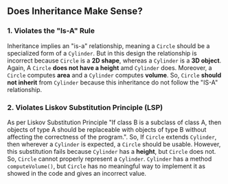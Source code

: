 ## Does Inheritance Make Sense?

### 1. **Violates the "Is-A" Rule**
Inheritance implies an "is-a" relationship, meaning a `Circle` should be a specialized form of a `Cylinder`. But in this design the relationship is incorrect because  `Circle` is a **2D shape**, whereas a `Cylinder` is a **3D object**. Again, A `Circle` **does not have a height** amd `Cylinder` does. Moreover, a `Circle` computes **area** and  a `Cylinder` computes **volume**. So, `Circle` **should not inherit** from `Cylinder` because this inheritance do not follow the "IS-A" relationship.

### 2. **Violates Liskov Substitution Principle (LSP)**
As per Liskov Substitution Principle "If class B is a subclass of class A, then objects of type A should be replaceable with objects of type B without affecting the correctness of the program.". So, If `Circle` extends `Cylinder`, then wherever a `Cylinder` is expected, a `Circle` should be usable. However, this substitution fails because `Cylinder` has a **height**, but `Circle` does not. So, `Circle` cannot properly represent a `Cylinder`. `Cylinder` has a method `computeVolume()`, but `Circle` has no meaningful way to implement it as showed in the code and gives an incorrect value.

